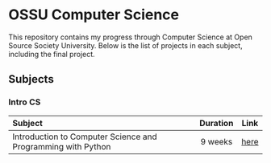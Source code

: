 # OSSU Computer Science
This repository contains my progress through Computer Science at Open Source Society University. Below is the list of projects in each subject, including the final project.

## Subjects
### Intro CS

Subject | Duration | Link
:-- | :--: | :--:
Introduction to Computer Science and Programming with Python | 9 weeks | [here](./cs50p)